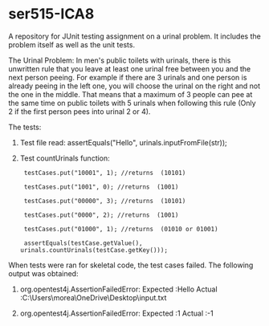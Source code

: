 # ser515-ICA8
A repository for JUnit testing assignment on a urinal problem. It includes the problem itself as well as the unit tests.

The Urinal Problem:
	In men's public toilets with urinals, there is this unwritten rule that you leave at least one urinal free between you and 
  the next person peeing. For example if there are 3 urinals and one person is already peeing in the left one, you will 
	choose the urinal on the right and not the one in the middle. That means that a maximum of 3 people can pee at the 
  same time on public toilets with 5 urinals when following this rule (Only 2 if the first person pees into urinal 2 or 4). 
  
The tests:
1. Test file read:
  assertEquals("Hello", urinals.inputFromFile(str));

2. Test countUrinals function:

        testCases.put("10001", 1); //returns  (10101)

        testCases.put("1001", 0); //returns  (1001)

        testCases.put("00000", 3); //returns  (10101)

        testCases.put("0000", 2); //returns  (1001)

        testCases.put("01000", 1); //returns  (01010 or 01001)
		
		assertEquals(testCase.getValue(), urinals.countUrinals(testCase.getKey()));

When tests were ran for skeletal code, the test cases failed. The following output was obtained:

1. org.opentest4j.AssertionFailedError: 
Expected :Hello
Actual   :C:\Users\morea\OneDrive\Desktop\input.txt

2. org.opentest4j.AssertionFailedError: 
Expected :1
Actual   :-1
